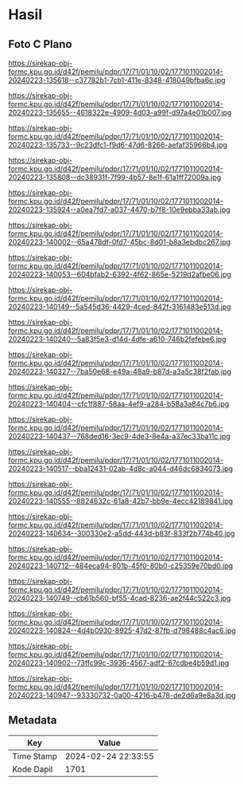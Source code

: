 # Hasil

## Foto C Plano

https://sirekap-obj-formc.kpu.go.id/d42f/pemilu/pdpr/17/71/01/10/02/1771011002014-20240223-135618--c37782b1-7cb1-411e-8348-418049bfba6c.jpg

https://sirekap-obj-formc.kpu.go.id/d42f/pemilu/pdpr/17/71/01/10/02/1771011002014-20240223-135655--4618322e-4909-4d03-a99f-d97a4e01b007.jpg

https://sirekap-obj-formc.kpu.go.id/d42f/pemilu/pdpr/17/71/01/10/02/1771011002014-20240223-135733--9c23dfc1-f9d6-47d6-8266-aefaf35966b4.jpg

https://sirekap-obj-formc.kpu.go.id/d42f/pemilu/pdpr/17/71/01/10/02/1771011002014-20240223-135808--dc38931f-7f99-4b57-8e1f-61a1ff72009a.jpg

https://sirekap-obj-formc.kpu.go.id/d42f/pemilu/pdpr/17/71/01/10/02/1771011002014-20240223-135924--a0ea7fd7-a037-4470-b7f8-10e9ebba33ab.jpg

https://sirekap-obj-formc.kpu.go.id/d42f/pemilu/pdpr/17/71/01/10/02/1771011002014-20240223-140002--65a478df-0fd7-45bc-8d01-b8a3ebdbc267.jpg

https://sirekap-obj-formc.kpu.go.id/d42f/pemilu/pdpr/17/71/01/10/02/1771011002014-20240223-140053--604bfab2-6392-4f62-865e-5219d2afbe06.jpg

https://sirekap-obj-formc.kpu.go.id/d42f/pemilu/pdpr/17/71/01/10/02/1771011002014-20240223-140149--5a545d36-4429-4ced-842f-3161483e513d.jpg

https://sirekap-obj-formc.kpu.go.id/d42f/pemilu/pdpr/17/71/01/10/02/1771011002014-20240223-140240--5a83f5e3-d14d-4dfe-a610-746b2fefebe6.jpg

https://sirekap-obj-formc.kpu.go.id/d42f/pemilu/pdpr/17/71/01/10/02/1771011002014-20240223-140327--7ba50e68-e49a-48a9-b87d-a3a5c38f2fab.jpg

https://sirekap-obj-formc.kpu.go.id/d42f/pemilu/pdpr/17/71/01/10/02/1771011002014-20240223-140404--cfc1f887-58aa-4ef9-a284-b58a3a84c7b6.jpg

https://sirekap-obj-formc.kpu.go.id/d42f/pemilu/pdpr/17/71/01/10/02/1771011002014-20240223-140437--768ded16-3ec9-4de3-8e4a-a37ec33ba11c.jpg

https://sirekap-obj-formc.kpu.go.id/d42f/pemilu/pdpr/17/71/01/10/02/1771011002014-20240223-140517--bba12431-02ab-4d8c-a044-d46dc6834073.jpg

https://sirekap-obj-formc.kpu.go.id/d42f/pemilu/pdpr/17/71/01/10/02/1771011002014-20240223-140555--8824632c-61a8-42b7-bb9e-4ecc42189841.jpg

https://sirekap-obj-formc.kpu.go.id/d42f/pemilu/pdpr/17/71/01/10/02/1771011002014-20240223-140634--300330e2-a5dd-443d-b83f-833f2b774b40.jpg

https://sirekap-obj-formc.kpu.go.id/d42f/pemilu/pdpr/17/71/01/10/02/1771011002014-20240223-140712--484eca94-801b-45f0-80b0-c25359e70bd0.jpg

https://sirekap-obj-formc.kpu.go.id/d42f/pemilu/pdpr/17/71/01/10/02/1771011002014-20240223-140749--cb61b560-bf55-4cad-8236-ae2f44c522c3.jpg

https://sirekap-obj-formc.kpu.go.id/d42f/pemilu/pdpr/17/71/01/10/02/1771011002014-20240223-140824--4d4b0930-8925-47d2-87fb-d798488c4ac6.jpg

https://sirekap-obj-formc.kpu.go.id/d42f/pemilu/pdpr/17/71/01/10/02/1771011002014-20240223-140902--73ffc99c-3936-4567-adf2-67cdbe4b59d1.jpg

https://sirekap-obj-formc.kpu.go.id/d42f/pemilu/pdpr/17/71/01/10/02/1771011002014-20240223-140947--93330732-0a00-4216-b478-de2d6a9e8a3d.jpg


## Metadata

| Key        | Value               |
| ---------- | ------------------- |
| Time Stamp | 2024-02-24 22:33:55 |
| Kode Dapil | 1701                |



